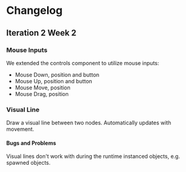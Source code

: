 # Changelog

## Iteration 2 Week 2

### Mouse Inputs
We extended the controls component to utilize mouse inputs:
* Mouse Down, position and button
* Mouse Up, position and button
* Mouse Move, position
* Mouse Drag, position


### Visual Line
Draw a visual line between two nodes. Automatically updates with movement.

#### Bugs and Problems
Visual lines don't work with during the runtime instanced objects, e.g. spawned objects.